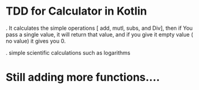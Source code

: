 # TDD for Calculator in Kotlin
. It calculates the simple operations [ add, mutl, subs, and Div], then if You pass a single value, it will return that value, and if you give it empty value ( no value) it gives you 0.

. simple scientific calculations such as logarithms 


# Still adding more functions....
